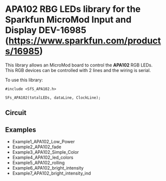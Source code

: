 # APA102 RBG LEDs library for the Sparkfun MicroMod Input and Display DEV-16985 (https://www.sparkfun.com/products/16985)

This library allows an MicroMod board to control the **APA102** RGB LEDs. This RGB devices can be controlled with 2 lines and the wiring is serial.

To use this library:

```
#include <SfS_APA102.h>

SFs_APA102(totalLEDs, dataLine, ClockLine);
```

## Circuit


## Examples
 * Example1_APA102_Low_Power
 * Example2_APA102_fade
 * Example3_APA102_Simple_Color
 * Example4_APA102_led_colors
 * Example5_APA102_rolling
 * Example6_APA102_bright_intensity
 * Example7_APA102_bright_intensity_ind
